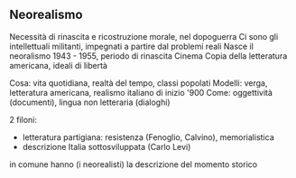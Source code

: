 ## Neorealismo
Necessità di rinascita e ricostruzione morale, nel dopoguerra
Ci sono gli intellettuali militanti, impegnati a partire dal problemi reali
Nasce il neoralismo 1943 - 1955, periodo di rinascita
Cinema
Copia della letteratura americana, ideali di libertà

Cosa: vita quotidiana, realtà del tempo, classi popolati
Modelli: verga, letteratura americana, realismo italiano di inizio '900
Come: oggettività (documenti), lingua non letteraria (dialoghi)

2 filoni:
- letteratura partigiana: resistenza (Fenoglio, Calvino), memorialistica
- descrizione Italia sottosviluppata (Carlo Levi)

in comune hanno (i neorealisti) la descrizione del momento storico